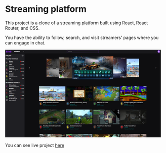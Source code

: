 # Streaming platform
This project is a clone of a streaming platform built using React, React Router, and CSS.

You have the ability to follow, search, and visit streamers' pages where you can engage in chat.

![screen presenting look of the website](./reedmeCover.png)

You can see live project [here](https://onio1100.github.io/streaming-platform/)